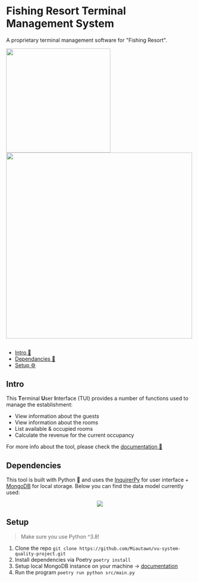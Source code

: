 # Fishing Resort Terminal Management System

A proprietary terminal management software for "Fishing Resort".
<p float="left">
  <img src="https://github.com/Miautawn/vu-system-quality-project/assets/24988290/d19b78e1-61a3-4274-a9e2-46160a3271eb" width="280" />
  <img src="https://github.com/Miautawn/vu-system-quality-project/assets/24988290/702bcfec-7c13-4c68-9f3a-ed6feeeb44c9" width="500" /> 
</p>

## 
* [Intro 📑](#intro)
* [Dependancies 📌](#dependencies)
* [Setup ⚙️](#setup)

## Intro
This **T**erminal **U**ser **I**nterface (TUI) provides a number of functions used to manage the establishment:
* View information about the guests
* View information about the rooms
* List available & occupied rooms
* Calculate the revenue for the current occupancy

For more info about the tool, please check the [documentation 📖](https://fishing-resort.atlassian.net/wiki/home)

## Dependencies
This tool is built with Python 🐍 and uses the [InquirerPy](https://inquirerpy.readthedocs.io/en/latest/) for user interface + [MongoDB](https://www.mongodb.com/) for local storage.
Below you can find the data model currently used:
<p align="center">
  <img src="https://user-images.githubusercontent.com/24988290/197361836-3d10a1be-0fcb-4c90-a73a-32b837730849.png">
</p>

## Setup
> Make sure you use Python ^3.8!

1. Clone the repo `git clone https://github.com/Miautawn/vu-system-quality-project.git`
2. Install dependencies via Poetry `poetry install`
3. Setup local MongoDB instance on your machine -> [documentation](https://www.mongodb.com/docs/manual/installation/)
4. Run the program `poetry run python src/main.py`
